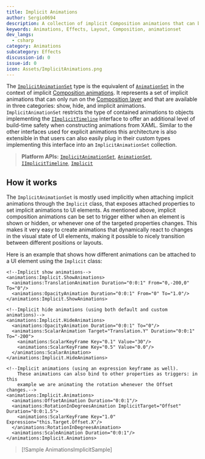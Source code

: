 ```yaml
---
title: Implicit Animations
author: Sergio0694
description: A collection of implicit Composition animations that can be grouped together
keywords: Animations, Effects, Layout, Composition, animationset
dev_langs:
  - csharp
category: Animations
subcategory: Effects
discussion-id: 0
issue-id: 0
icon: Assets/ImplicitAnimations.png
---
```


The [`ImplicitAnimationSet`](https://learn.microsoft.com/dotnet/api/microsoft.toolkit.uwp.ui.animations.ImplicitAnimationSet) type is the equivalent of [`AnimationSet`](https://learn.microsoft.com/dotnet/api/microsoft.toolkit.uwp.ui.animations.AnimationSet) in the context of implicit [Composition animations](https://learn.microsoft.com/windows/uwp/composition/composition-animation). It represents a set of implicit animations that can only run on the [Composition layer](https://learn.microsoft.com/windows/uwp/composition/visual-layer) and that are available in three categories: show, hide, and implicit animations. `ImplicitAnimationSet` restricts the type of contained animations to objects implementing the [`IImplicitTimeline`](https://learn.microsoft.com/dotnet/api/microsoft.toolkit.uwp.ui.animations.IImplicitTimeline) interface to offer an additional level of build-time safety when constructing animations from XAML. Similar to the other interfaces used for explicit animations this architecture is also extensible in that users can also easily plug in their custom types implementing this interface into an `ImplicitAnimationSet` collection.

> **Platform APIs:** [`ImplicitAnimationSet`](https://learn.microsoft.com/dotnet/api/microsoft.toolkit.uwp.ui.animations.ImplicitAnimationSet), [`AnimationSet`](https://learn.microsoft.com/dotnet/api/microsoft.toolkit.uwp.ui.animations.AnimationSet), [`IImplicitTimeline`](https://learn.microsoft.com/dotnet/api/microsoft.toolkit.uwp.ui.animations.IImplicitTimeline), [`Implicit`](https://learn.microsoft.com/dotnet/api/microsoft.toolkit.uwp.ui.animations.Implicit)

## How it works

The `ImplicitAnimationSet` is mostly used implicitly when attaching implicit animations through the `Implicit` class, that exposes attached properties to set implicit animations to UI elements. As mentioned above, implicit composition animations can be set to trigger either when an element is shown or hidden, or whenever one of the targeted properties changes. This makes it very easy to create animations that dynamically react to changes in the visual state of UI elements, making it possible to nicely transition between different positions or layouts.

Here is an example that shows how different animations can be attached to a UI element using the `Implicit` class:

```xaml
<!--Implicit show animations-->
<animations:Implicit.ShowAnimations>
  <animations:TranslationAnimation Duration="0:0:1" From="0,-200,0" To="0"/>
  <animations:OpacityAnimation Duration="0:0:1" From="0" To="1.0"/>
</animations:Implicit.ShowAnimations>

<!--Implicit hide animations (using both default and custom animations)-->
<animations:Implicit.HideAnimations>
  <animations:OpacityAnimation Duration="0:0:1" To="0"/>
  <animations:ScalarAnimation Target="Translation.Y" Duration="0:0:1" To="-200">
    <animations:ScalarKeyFrame Key="0.1" Value="30"/>
    <animations:ScalarKeyFrame Key="0.5" Value="0.0"/>
  </animations:ScalarAnimation>
</animations:Implicit.HideAnimations>

<!--Implicit animations (using an expression keyframe as well).
    These animations can also bind to other properties as triggers: in this
    example we are animating the rotation whenever the Offset changes.-->
<animations:Implicit.Animations>
  <animations:OffsetAnimation Duration="0:0:1"/>
  <animations:RotationInDegreesAnimation ImplicitTarget="Offset" Duration="0:0:1.5">
    <animations:ScalarKeyFrame Key="1.0" Expression="this.Target.Offset.X"/>
  </animations:RotationInDegreesAnimation>
  <animations:ScaleAnimation Duration="0:0:1"/>
</animations:Implicit.Animations>
```

> [!Sample AnimationsImplicitSample]
